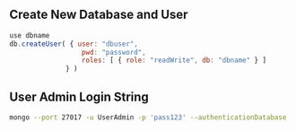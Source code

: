 ## Create New Database and User
```javascript
use dbname
db.createUser( { user: "dbuser",
                  pwd: "password",
                  roles: [ { role: "readWrite", db: "dbname" } ]
              } )
```
## User Admin Login String
```bash
mongo --port 27017 -u UserAdmin -p 'pass123' --authenticationDatabase 'admin'
```
